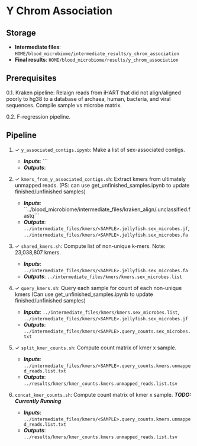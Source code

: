 # Y Chrom Association

## Storage
- **Intermediate files**: ```HOME/blood_microbiome/intermediate_results/y_chrom_association```
- **Final results**: ```HOME/blood_microbiome/results/y_chrom_association```

## Prerequisites

0.1.  Kraken pipeline: Relaign reads from iHART that did not align/aligned poorly to hg38 to a database of archaea, human, bacteria, and viral sequences.  Compile sample vs microbe matrix.

0.2. F-regression pipeline.

## Pipeline

1. ✓ ```y_associated_contigs.ipynb```: Make a list of sex-associated contigs.
    - ***Inputs***: ```
    - ***Outputs***:

2.  ✓ ```kmers_from_y_associated_contigs.sh```: Extract kmers from ultimately unmapped reads. (PS: can use get_unfinished_samples.ipynb to update finished/unfinished samples)
    - ***Inputs***: ``../blood_microbiome/intermediate_files/kraken_align/<SAMPLE>.unclassified.fastq```
    - ***Outputs***: ```../intermediate_files/kmers/<SAMPLE>.jellyfish.sex_microbes.jf```, ```../intermediate_files/kmers/<SAMPLE>.jellyfish.sex_microbes.fa```

3. ✓ ```shared_kmers.sh```: Compute list of non-unique k-mers. Note: 23,038,807 kmers.
    - ***Inputs***: ```../intermediate_files/kmers/<SAMPLE>.jellyfish.sex_microbes.fa```
    - ***Outputs***: ```../intermediate_files/kmers/kmers.sex_microbes.list```

4. ✓ ```query_kmers.sh```: Query each sample for count of each non-unique kmers (Can use get_unfinished_samples.ipynb to update finished/unfinished samples)
    - ***Inputs***: ```../intermediate_files/kmers/kmers.sex_microbes.list```, ```../intermediate_files/kmers/<SAMPLE>.jellyfish.sex_microbes.jf```
    - ***Outputs***: ```../intermediate_files/kmers/<SAMPLE>.query_counts.sex_microbes.txt```

5. ✓ ```split_kmer_counts.sh```: Compute count matrix of kmer x sample.   
    - ***Inputs***:  ```../intermediate_files/kmers/<SAMPLE>.query_counts.kmers.unmapped_reads.list.txt```
    - ***Outputs***: ```../results/kmers/kmer_counts.kmers.unmapped_reads.list.tsv```    

6. ```concat_kmer_counts.sh```: Compute count matrix of kmer x sample.   ***TODO: Currently Running***
    - ***Inputs***:  ```../intermediate_files/kmers/<SAMPLE>.query_counts.kmers.unmapped_reads.list.txt```
    - ***Outputs***: ```../results/kmers/kmer_counts.kmers.unmapped_reads.list.tsv```